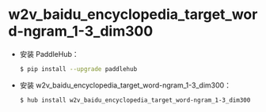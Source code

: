 # w2v_baidu_encyclopedia_target_word-ngram_1-3_dim300
* 安装 PaddleHub：

    ```bash
    $ pip install --upgrade paddlehub
    ```

* 安装 w2v_baidu_encyclopedia_target_word-ngram_1-3_dim300：

    ```bash
    $ hub install w2v_baidu_encyclopedia_target_word-ngram_1-3_dim300
    ```
